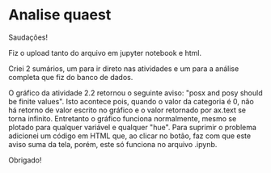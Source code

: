 # Analise quaest
Saudações!

Fiz o upload tanto do arquivo em jupyter notebook e html.

Criei 2 sumários, um para ir direto nas atividades e um para a análise completa que fiz do banco de dados. 

O gráfico da atividade 2.2 retornou o seguinte aviso: "posx and posy should be finite values". Isto acontece pois, quando o valor da categoria é 0, não há retorno de valor escrito no gráfico e o valor retornado por ax.text se torna infinito. Entretanto o gráfico funciona normalmente, mesmo se plotado para qualquer variável e qualquer "hue".
Para suprimir o problema adicionei um código em HTML que, ao clicar no botão, faz com que este aviso suma da tela, porém, este só funciona no arquivo .ipynb.

Obrigado!
